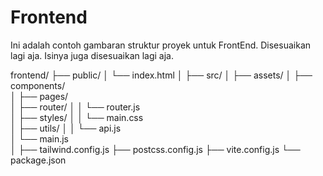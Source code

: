 # Frontend

Ini adalah contoh gambaran struktur proyek untuk FrontEnd. Disesuaikan lagi aja. Isinya juga disesuaikan lagi aja.

frontend/
├── public/
│   └── index.html
│
├── src/
│   ├── assets/
│   ├── components/         
│   ├── pages/             
│   ├── router/
│   │   └── router.js      
│   ├── styles/
│   │   └── main.css        
│   ├── utils/
│   │   └── api.js          
│   └── main.js             
│
├── tailwind.config.js
├── postcss.config.js
├── vite.config.js
└── package.json
